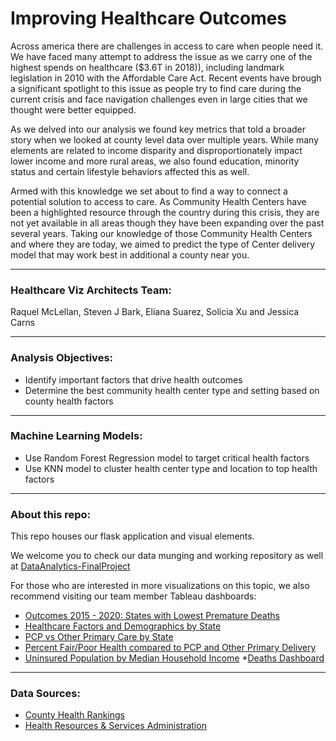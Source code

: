 # Improving Healthcare Outcomes

Across america there are challenges in access to care when people need it. We have faced many attempt to address the issue as we carry one of the highest spends on healthcare ($3.6T in 2018)), including landmark legislation in 2010 with the Affordable Care Act. Recent events have brough a significant spotlight to this issue as people try to find care during the current crisis and face navigation challenges even in large cities that we thought were better equipped.

As we delved into our analysis we found key metrics that told a broader story when we looked at county level data over multiple years. While many elements are related to income disparity and disproportionately impact lower income and more rural areas, we also found education, minority status and certain lifestyle behaviors affected this as well.

Armed with this knowledge we set about to find a way to connect a potential solution to access to care. As Community Health Centers have been a highlighted resource through the country during this crisis, they are not yet available in all areas though they have been expanding over the past several years. Taking our knowledge of those Community Health Centers and where they are today, we aimed to predict the type of Center delivery model that may work best in additional a county near you. 

---
### Healthcare Viz Architects Team:
Raquel McLellan, Steven J Bark, Eliana Suarez, Solicia Xu and Jessica Carns

---
### Analysis Objectives:
* Identify important factors that drive health outcomes
* Determine the best community health center type and setting based on county health factors
 
---
### Machine Learning Models:
* Use Random Forest Regression model to target critical health factors
* Use KNN model to cluster health center type and location to top health factors
---
### About this repo:
This repo houses our flask application and visual elements.  

We welcome you to check our data munging and working repository as well at [DataAnalytics-FinalProject](https://github.com/stevenjbark/DataAnalytics-FinalProject)

For those who are interested in more visualizations on this topic, we also recommend visiting our team member Tableau dashboards:
* [Outcomes 2015 - 2020: States with Lowest Premature Deaths](https://public.tableau.com/views/HealthCareOutcomesfrom2015to2020/PrematureDeaths?:display_count=y&:origin=viz_share_link)
* [Healthcare Factors and Demographics by State](https://public.tableau.com/views/HealthCareFactorsandDemographicsbyState/Maps?:display_count=y&:origin=viz_share_link)
* [PCP vs Other Primary Care by State](https://public.tableau.com/shared/8B3G73MCS?:display_count=y&:origin=viz_share_link)
* [Percent Fair/Poor Health compared to PCP and Other Primary Delivery](https://public.tableau.com/views/PercentFairPoorHealthPCPNumbersandOtherPrimaryCareMapbyStates/PercentFairPoorHealthPCPandOtherPrimaryCareMapbyStates?:display_count=y&:origin=viz_share_link)
* [Uninsured Population by Median Household Income](https://public.tableau.com/views/UninsuredPopulationbyMHIovertheYears/UninsuredPopulationbyMHIovertheYears?:display_count=y&:origin=viz_share_link)
*[Deaths Dashboard](https://public.tableau.com/views/DeathsReviewDashboard/DeathsReviewsDatshboard?:display_count=y&:origin=viz_share_link)

---
### Data Sources:
* [County Health Rankings](https://www.countyhealthrankings.org/app/Texas/2020/downloads)
* [Health Resources & Services Administration](https://data.hrsa.gov/tools/data-explorer)